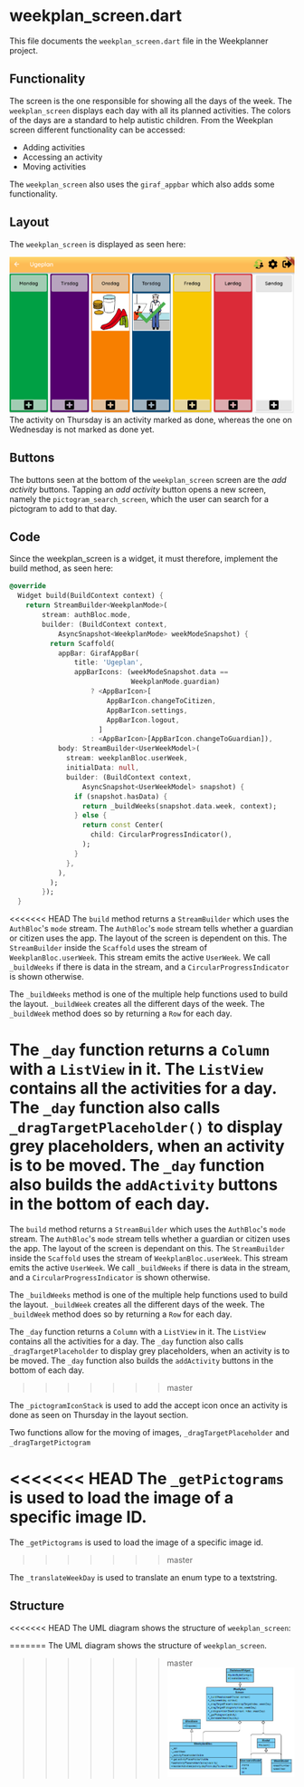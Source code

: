 # weekplan_screen.dart
This file documents the `weekplan_screen.dart` file in the Weekplanner project.

## Functionality
The screen is the one responsible for showing all the days of the week. The `weekplan_screen` displays each day with all its planned activities. The colors of the days are a standard to help autistic children. From the Weekplan screen different functionality can be accessed:

* Adding activities
* Accessing an activity
* Moving activities

The `weekplan_screen` also uses the `giraf_appbar` which also adds some functionality.

## Layout 
The `weekplan_screen` is displayed as seen here:

![Layout of the screen](../pictures/weekPlannerScreen.PNG) 
The activity on Thursday is an activity marked as done, whereas the one on Wednesday is not marked as done yet.

## Buttons
The buttons seen at the bottom of the `weekplan_screen` screen are the _add activity_ buttons. Tapping an _add activity_ button opens a new screen, namely the `pictogram_search_screen`, which the user can search for a pictogram to add to that day. 


## Code
Since the weekplan_screen is a widget, it must therefore, implement the build method, as seen here:

```dart
@override
  Widget build(BuildContext context) {
    return StreamBuilder<WeekplanMode>(
        stream: authBloc.mode,
        builder: (BuildContext context,
            AsyncSnapshot<WeekplanMode> weekModeSnapshot) {
          return Scaffold(
            appBar: GirafAppBar(
                title: 'Ugeplan',
                appBarIcons: (weekModeSnapshot.data == 
                              WeekplanMode.guardian)
                    ? <AppBarIcon>[
                        AppBarIcon.changeToCitizen,
                        AppBarIcon.settings,
                        AppBarIcon.logout,
                      ]
                    : <AppBarIcon>[AppBarIcon.changeToGuardian]),
            body: StreamBuilder<UserWeekModel>(
              stream: weekplanBloc.userWeek,
              initialData: null,
              builder: (BuildContext context,
                  AsyncSnapshot<UserWeekModel> snapshot) {
                if (snapshot.hasData) {
                  return _buildWeeks(snapshot.data.week, context);
                } else {
                  return const Center(
                    child: CircularProgressIndicator(),
                  );
                }
              },
            ),
          );
        });
  }
```

<<<<<<< HEAD
The `build` method returns a `StreamBuilder` which uses the `AuthBloc`'s `mode` stream. The `AuthBloc`'s `mode` stream tells whether a guardian or citizen uses the app. The layout of the screen is dependent on this. The `StreamBuilder` inside the `Scaffold` uses the stream of `WeekplanBloc.userWeek`. This stream emits the active `UserWeek`. We call `_buildWeeks` if there is data in the stream, and a `CircularProgressIndicator` is shown otherwise.

The `_buildWeeks` method is one of the multiple help functions used to build the layout. `_buildWeek` creates all the different days of the week. The `_buildWeek` method does so by returning a `Row` for each day.

The `_day` function returns a `Column` with a `ListView` in it. The `ListView` contains all the activities for a day. The `_day` function also calls `_dragTargetPlaceholder()` to display grey placeholders, when an activity is to be moved. The `_day` function also builds the `addActivity` buttons in the bottom of each day.
=======
The `build` method returns a `StreamBuilder` which uses the `AuthBloc`'s `mode` stream. The `AuthBloc`'s `mode` stream tells whether a guardian or citizen uses the app. The layout of the screen is dependant on this. The `StreamBuilder` inside the `Scaffold` uses the stream of `WeekplanBloc.userWeek`. This stream emits the active `UserWeek`. We call `_buildWeeks` if there is data in the stream, and a `CircularProgressIndicator` is shown otherwise.

The `_buildWeeks` method is one of the multiple help functions used to build the layout. `_buildWeek` creates all the different days of the week. The `_buildWeek` method does so by returning a `Row` for each day.

The `_day` function returns a `Column` with a `ListView` in it. The `ListView` contains all the activities for a day. The `_day` function also calls `_dragTargetPlaceholder` to display grey placeholders, when an activity is to be moved. The `_day` function also builds the `addActivity` buttons in the bottom of each day.
>>>>>>> master

The `_pictogramIconStack` is used to add the accept icon once an activity is done as seen on Thursday in the layout section.

Two functions allow for the moving of images, `_dragTargetPlaceholder` and `_dragTargetPictogram`

<<<<<<< HEAD
The `_getPictograms` is used to load the image of a specific image ID.
=======
The `_getPictograms` is used to load the image of a specific image id.
>>>>>>> master

The `_translateWeekDay` is used to translate an enum type to a textstring. 

## Structure
<<<<<<< HEAD
The UML diagram shows the structure of `weekplan_screen`:

=======
The UML diagram shows the structure of `weekplan_screen`.
>>>>>>> master
![The structure of](../pictures/WeekPlanScreen.png)
